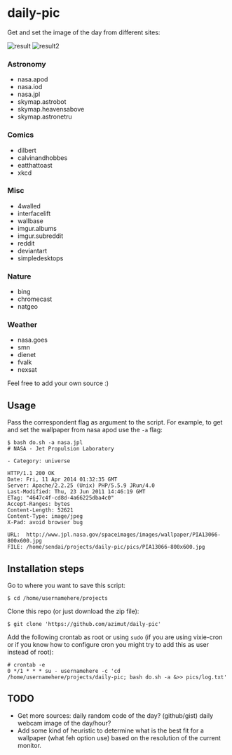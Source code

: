 daily-pic
=========

Get and set the image of the day from different sites:

![result](http://i.imgur.com/V6oPqpS.gif "example")
![result2](http://i.imgur.com/uJ23Zr.gif "example2")
### Astronomy
* nasa.apod
* nasa.iod
* nasa.jpl
* skymap.astrobot
* skymap.heavensabove
* skymap.astronetru

### Comics
* dilbert
* calvinandhobbes
* eatthattoast
* xkcd

### Misc
* 4walled
* interfacelift
* wallbase
* imgur.albums
* imgur.subreddit
* reddit
* deviantart
* simpledesktops
    
### Nature    
* bing
* chromecast
* natgeo
        
### Weather
* nasa.goes
* smn
* dienet
* fvalk
* nexsat

Feel free to add your own source :)

Usage
-----

Pass the correspondent flag as argument to the script.
For example, to get and set the wallpaper from nasa apod use the ```-a``` flag:

```
$ bash do.sh -a nasa.jpl
# NASA - Jet Propulsion Laboratory

- Category: universe

HTTP/1.1 200 OK
Date: Fri, 11 Apr 2014 01:32:35 GMT
Server: Apache/2.2.25 (Unix) PHP/5.5.9 JRun/4.0
Last-Modified: Thu, 23 Jun 2011 14:46:19 GMT
ETag: "4647c4f-cd8d-4a66225dba4c0"
Accept-Ranges: bytes
Content-Length: 52621
Content-Type: image/jpeg
X-Pad: avoid browser bug

URL:  http://www.jpl.nasa.gov/spaceimages/images/wallpaper/PIA13066-800x600.jpg
FILE: /home/sendai/projects/daily-pic/pics/PIA13066-800x600.jpg
```

Installation steps
------------------

Go to where you want to save this script:
```
$ cd /home/usernamehere/projects
```
Clone this repo (or just download the zip file):
```
$ git clone 'https://github.com/azimut/daily-pic'
```
Add the following crontab as root or using ```sudo``` (if you are using vixie-cron or if you know how to configure cron you might try to add this as user instead of root):
```
# crontab -e
0 */1 * * * su - usernamehere -c 'cd /home/usernamehere/projects/daily-pic; bash do.sh -a &>> pics/log.txt'
```

TODO
----

* Get more sources: daily random code of the day? (github/gist) daily webcam image of the day/hour?
* Add some kind of heuristic to determine what is the best fit for a wallpaper (what feh option use) based on the resolution of the current monitor.
